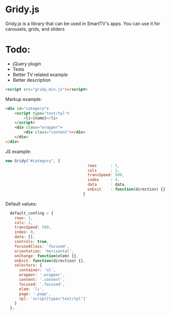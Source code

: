 Gridy.js
========
Gridy.js is a library that can be used in SmartTV's apps. You can use it for carousels, grids, and sliders

Todo:
========
* jQuery plugin
* Tests
* Better TV related example
* Better description


```html
<script src="gridy.min.js"></script>
```

Markup example:

```html
<div id="category">
    <script type="text/tpl">
        <li>{name}</li>
    </script>
    <div class="wrapper">
        <div class="content"></div>
    </div>
</div>
```

JS example:
```javascript
new Gridy("#category", {
                                    rows      : 1,
                                    cols      : 1,
                                    transSpeed: 500,
                                    index     : 4,
                                    data      : data,
                                    onExit    : function(direction) {}
                                  }                               
```

Default values:

```javascript
  default_confing = {
    rows: 1,
    cols: 1,
    transSpeed: 500,
    index: 0,
    data: [],
    controls: true,
    focusedClass: 'focused',
    orientation: 'horizontal',
    onChange: function(elem) {},
    onExit: function(direction) {},
    selectors: {
      container: 'ul',
      wrapper: '.wrapper',
      content: '.content',
      focused: '.focused',
      elem: 'li',
      page: '.page',
      tpl: 'script[type="text/tpl"]'
    }
  };
```
